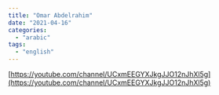 ```yaml
---
title: "Omar Abdelrahim"
date: "2021-04-16"
categories:
  - "arabic"
tags:
  - "english"
---
```


[https://youtube.com/channel/UCxmEEGYXJkgJJO12nJhXl5g](https://youtube.com/channel/UCxmEEGYXJkgJJO12nJhXl5g)
